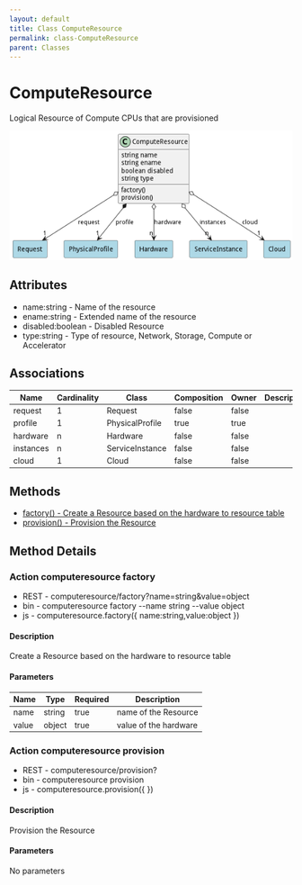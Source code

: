 ```yaml
---
layout: default
title: Class ComputeResource
permalink: class-ComputeResource
parent: Classes
---
```


# ComputeResource

Logical Resource of Compute CPUs that are provisioned

![Logical Diagram](./logical.png)

## Attributes

* name:string - Name of the resource
* ename:string - Extended name of the resource
* disabled:boolean - Disabled Resource
* type:string - Type of resource, Network, Storage, Compute or Accelerator


## Associations

| Name | Cardinality | Class | Composition | Owner | Description |
| --- | --- | --- | --- | --- | --- |
| request | 1 | Request | false | false |  |
| profile | 1 | PhysicalProfile | true | true |  |
| hardware | n | Hardware | false | false |  |
| instances | n | ServiceInstance | false | false |  |
| cloud | 1 | Cloud | false | false |  |







## Methods
* [factory() - Create a Resource based on the hardware to resource table](#action-factory)
* [provision() - Provision the Resource](#action-provision)


<h2>Method Details</h2>
    
### Action computeresource factory



* REST - computeresource/factory?name=string&amp;value=object
* bin - computeresource factory --name string --value object
* js - computeresource.factory({ name:string,value:object })

#### Description
Create a Resource based on the hardware to resource table

#### Parameters

| Name | Type | Required | Description |
|---|---|---|---|
| name | string |true | name of the Resource |
| value | object |true | value of the hardware |




### Action computeresource provision



* REST - computeresource/provision?
* bin - computeresource provision 
* js - computeresource.provision({  })

#### Description
Provision the Resource

#### Parameters

No parameters




